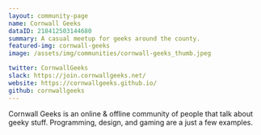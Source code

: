```yaml
---
layout: community-page
name: Cornwall Geeks
dataID: 218412503144680
summary: A casual meetup for geeks around the county.
featured-img: cornwall-geeks
image: /assets/img/communities/cornwall-geeks_thumb.jpeg

twitter: CornwallGeeks
slack: https://join.cornwallgeeks.net/
website: https://cornwallgeeks.github.io/
github: cornwallgeeks
---
```

Cornwall Geeks is an online & offline community of people that talk about geeky stuff.
Programming, design, and gaming are a just a few examples.
